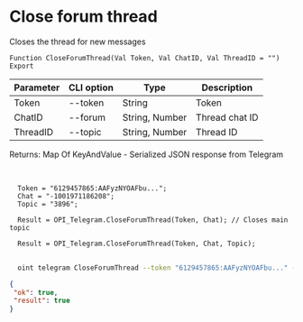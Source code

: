 ﻿---
sidebar_position: 4
---

# Close forum thread
 Closes the thread for new messages



`Function CloseForumThread(Val Token, Val ChatID, Val ThreadID = "") Export`

  | Parameter | CLI option | Type | Description |
  |-|-|-|-|
  | Token | --token | String | Token |
  | ChatID | --forum | String, Number | Thread chat ID |
  | ThreadID | --topic | String, Number | Thread ID |

  
  Returns:  Map Of KeyAndValue - Serialized JSON response from Telegram

<br/>




```bsl title="Code example"
  Token = "6129457865:AAFyzNYOAFbu...";
  Chat = "-1001971186208";
  Topic = "3896";
  
  Result = OPI_Telegram.CloseForumThread(Token, Chat); // Closes main topic
  
  Result = OPI_Telegram.CloseForumThread(Token, Chat, Topic);
```



```sh title="CLI command example"
    
  oint telegram CloseForumThread --token "6129457865:AAFyzNYOAFbu..." --forum %forum% --topic %topic%

```

```json title="Result"
{
 "ok": true,
 "result": true
}
```
